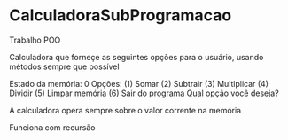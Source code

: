 # CalculadoraSubProgramacao
Trabalho POO

Calculadora que forneçe as seguintes opções para o
usuário, usando métodos sempre que possível

Estado da memória: 0
Opções:
(1) Somar
(2) Subtrair
(3) Multiplicar
(4) Dividir
(5) Limpar memória
(6) Sair do programa
Qual opção você deseja?

A calculadora opera sempre sobre o valor corrente na
memória

Funciona com recursão
